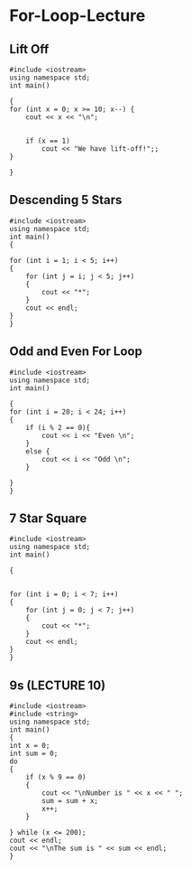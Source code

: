 # For-Loop-Lecture


## Lift Off
    #include <iostream>
    using namespace std;
    int main()

    {
    for (int x = 0; x >= 10; x--) {
        cout << x << "\n";


        if (x == 1)
            cout << "We have lift-off!";;
    }

    }

## Descending 5 Stars

    #include <iostream>
    using namespace std;
    int main()
    {

    for (int i = 1; i < 5; i++)
    {
        for (int j = i; j < 5; j++)
        {
            cout << "*";
        }
        cout << endl;
    }
    }
    
## Odd and Even For Loop
    #include <iostream>
    using namespace std;
    int main()

    {
    for (int i = 20; i < 24; i++)
    {
        if (i % 2 == 0){
            cout << i << "Even \n";
        }
        else {
            cout << i << "Odd \n";
        }

    }
    }
    
    
## 7 Star Square
    #include <iostream>
    using namespace std;
    int main()

    {


    for (int i = 0; i < 7; i++)
    {
        for (int j = 0; j < 7; j++)
        {
            cout << "*";
        }
        cout << endl;
    }
    }

## 9s (LECTURE 10)

    #include <iostream>
    #include <string>
    using namespace std;
    int main()
    {
	int x = 0;
	int sum = 0;
	do
	{
		if (x % 9 == 0)
		{
			cout << "\nNumber is " << x << " ";
			sum = sum + x;
			x++;
		}

	} while (x <= 200);
	cout << endl;
	cout << "\nThe sum is " << sum << endl;
    }
    
    

##
